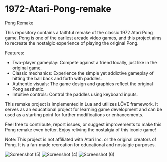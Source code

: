 # 1972-Atari-Pong-remake

Pong Remake

This repository contains a faithful remake of the classic 1972 Atari Pong game. Pong is one of the earliest arcade video games, and this project aims to recreate the nostalgic experience of playing the original Pong.

Features:
- Two-player gameplay: Compete against a friend locally, just like in the original game.
- Classic mechanics: Experience the simple yet addictive gameplay of hitting the ball back and forth with paddles.
- Authentic visuals: The game design and graphics reflect the original Pong aesthetic.
- Intuitive controls: Control the paddles using keyboard inputs.

This remake project is implemented in Lua and utilizes LÖVE framework. It serves as an educational project for learning game development and can be used as a starting point for further modifications or enhancements.

Feel free to contribute, report issues, or suggest improvements to make this Pong remake even better. Enjoy reliving the nostalgia of this iconic game!

Note: This project is not affiliated with Atari Inc. or the original creators of Pong. It is a fan-made recreation for educational and nostalgic purposes.

![Screenshot (5)](https://github.com/amaan-fps/1972-Atari-Pong-remake/assets/87180951/5e62e681-872f-4cf7-a67a-834f04941ea7)
![Screenshot (4)](https://github.com/amaan-fps/1972-Atari-Pong-remake/assets/87180951/a06b573c-1493-40e6-888c-62e1b9402a5d)
![Screenshot (6)](https://github.com/amaan-fps/1972-Atari-Pong-remake/assets/87180951/fc105eca-b6bb-4746-8364-66ffea6baa92)
